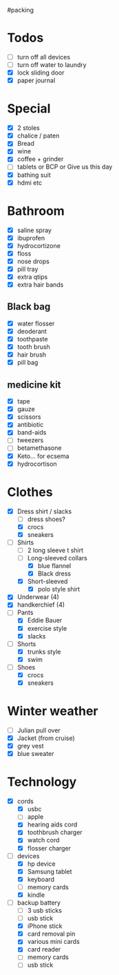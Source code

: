 #packing

# Todos
- [ ] turn off all devices
- [ ] turn off water to laundry
- [x] lock sliding door
- [x] paper journal
# Special

- [x] 2 stoles
- [x] chalice / paten
- [x] Bread
- [x] wine
- [x] coffee + grinder
- [ ] tablets or BCP or Give us this day
- [x] bathing suit
- [x] hdmi etc

# Bathroom
- [x] saline spray
- [x] ibuprofen
- [x] hydrocortizone
- [x] floss
- [x] nose drops 
- [x] pill tray
- [x] extra qtips
- [x] extra hair bands
## Black bag

- [x] water flosser
- [x] deoderant 
- [x] toothpaste
- [x] tooth brush
- [x] hair brush
- [x] pill bag

## medicine kit
- [x] tape
- [x] gauze
- [x] scissors
- [x] antibiotic
- [x] band-aids
- [ ] tweezers
- [ ] betamethasone
- [x] Keto... for ecsema
- [x] hydrocortison

# Clothes
- [x] Dress shirt / slacks
	- [ ] dress shoes?
	- [x] crocs
	- [x] sneakers
- [ ] Shirts
	- [ ] 2 long sleeve t shirt
	- [ ] Long-sleeved collars
		- [x] blue flannel 
		- [x] Black dress
	- [x] Short-sleeved
		- [x] polo style shirt
- [x] Underwear (4)
- [x] handkerchief (4)
- [ ] Pants
	- [x] Eddie Bauer
	- [x] exercise style
	- [x] slacks
- [ ] Shorts
	- [x] trunks style
	- [x] swim 
- [ ]  Shoes
	 - [x] crocs  
	 - [x] sneakers
# Winter weather
- [ ] Julian pull over 
- [x] Jacket (from cruise)
- [x] grey vest
- [x] blue sweater
# Technology
- [x] cords
	- [x] usbc
	- [ ] apple
	- [x] hearing aids cord
	- [x] toothbrush charger
	- [x] watch cord
	- [x] flosser charger
- [ ] devices
	- [x] hp device
	- [x] Samsung tablet
	- [x] keyboard
	- [ ] memory cards
	- [x] kindle
- [ ] backup battery
	- [ ] 3 usb sticks
	- [ ] usb stick
	- [x] iPhone stick
	- [x] card removal pin
	- [x] various mini cards
	- [x] card reader
	- [ ] memory cards 
	- [ ] usb stick
